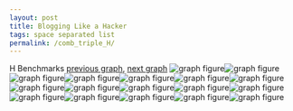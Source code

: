 ```yaml
---
layout: post
title: Blogging Like a Hacker
tags: space separated list
permalink: /comb_triple_H/
---
```


H Benchmarks
[previous graph](../comb_triple_FLOYD/), [next graph](../comb_triple_JSOND/)
<img src="./images/triple/H/H-AVL_box.png" alt="graph figure"><img src="./images/triple/H/H-A_box.png" alt="graph figure"><img src="./images/triple/H/H-CYPHERD_box.png" alt="graph figure"><img src="./images/triple/H/H-EGG_box.png" alt="graph figure"><img src="./images/triple/H/H-FACE_box.png" alt="graph figure"><img src="./images/triple/H/H-FLOYD_box.png" alt="graph figure"><img src="./images/triple/H/H-F_box.png" alt="graph figure"><img src="./images/triple/H/H-H_box.png" alt="graph figure"><img src="./images/triple/H/H-JSOND_box.png" alt="graph figure"><img src="./images/triple/H/H-K_box.png" alt="graph figure"><img src="./images/triple/H/H-O_box.png" alt="graph figure"><img src="./images/triple/H/H-PDFD_box.png" alt="graph figure"><img src="./images/triple/H/H-RB_box.png" alt="graph figure"><img src="./images/triple/H/H-ROD_box.png" alt="graph figure"><img src="./images/triple/H/H-SMATRIX_box.png" alt="graph figure"><img src="./images/triple/H/H-SORTD_box.png" alt="graph figure"><img src="./images/triple/H/H-ZB_box.png" alt="graph figure">